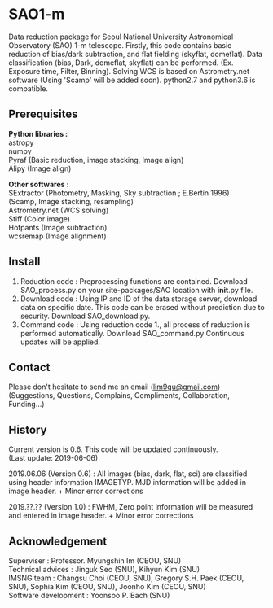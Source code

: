 SAO1-m
=============
Data reduction package for Seoul National University Astronomical Observatory (SAO) 1-m telescope. Firstly, this code contains basic reduction of bias/dark subtraction, and flat fielding (skyflat, domeflat). Data classification (bias, Dark, domeflat, skyflat) can be performed. (Ex. Exposure time, Filter, Binning). Solving WCS is based on Astrometry.net software (Using 'Scamp' will be added soon). python2.7 and python3.6 is compatible.   


Prerequisites
-------------  
**Python libraries :**  
astropy  
numpy  
Pyraf (Basic reduction, image stacking, Image align)  
Alipy (Image align)  

**Other softwares :**  
SExtractor (Photometry, Masking, Sky subtraction ; E.Bertin 1996)  
(Scamp, Image stacking, resampling)    
Astrometry.net (WCS solving)  
Stiff (Color image)  
Hotpants (Image subtraction)  
wcsremap (Image alignment)  

Install
-------------
1. Reduction code : Preprocessing functions are contained. Download SAO_process.py on your site-packages/SAO location with __init__.py file.
2. Download code : Using IP and ID of the data storage server, download data on specific date. This code can be erased without prediction due to security. Download SAO_download.py.  
3. Command code : Using reduction code 1., all process of reduction is performed automatically. Download SAO_command.py 
Continuous updates will be applied.

Contact
-------------
Please don't hesitate to send me an email (lim9gu@gmail.com)  
(Suggestions, Questions, Complains, Compliments, Collaboration, Funding...)

History
-------------
Current version is 0.6. This code will be updated continuously.   
(Last update: 2019-06-06)

2019.06.06 (Version 0.6) : All images (bias, dark, flat, sci) are classified using header information IMAGETYP. MJD information will be added in image header. + Minor error corrections

2019.??.?? (Version 1.0) : FWHM, Zero point information will be measured and entered in image header. + Minor error corrections

Acknowledgement
------------- 
Superviser : Professor. Myungshin Im (CEOU, SNU)  
Technical advices : Jinguk Seo (SNU), Kihyun Kim (SNU)  
IMSNG team : Changsu Choi (CEOU, SNU), Gregory S.H. Paek (CEOU, SNU), Sophia Kim (CEOU, SNU), Joonho Kim (CEOU, SNU)  
Software development : Yoonsoo P. Bach (SNU)


